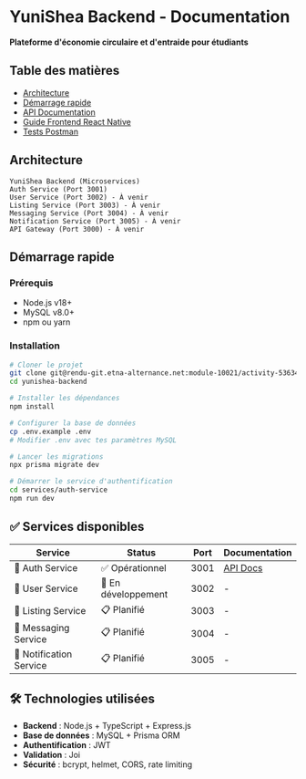 # YuniShea Backend - Documentation

**Plateforme d'économie circulaire et d'entraide pour étudiants**

## Table des matières

- [Architecture](#architecture)
- [Démarrage rapide](#démarrage-rapide)
- [API Documentation](./API-Documentation.md)
- [Guide Frontend React Native](./Frontend-Guide.md)
- [Tests Postman](./Postman-Tests.md)

## Architecture

```
YuniShea Backend (Microservices)
Auth Service (Port 3001)
User Service (Port 3002) - À venir
Listing Service (Port 3003) - À venir
Messaging Service (Port 3004) - À venir
Notification Service (Port 3005) - À venir
API Gateway (Port 3000) - À venir
```

## Démarrage rapide

### Prérequis

- Node.js v18+
- MySQL v8.0+
- npm ou yarn

### Installation

```bash
# Cloner le projet
git clone git@rendu-git.etna-alternance.net:module-10021/activity-53634/group-1056985
cd yunishea-backend

# Installer les dépendances
npm install

# Configurer la base de données
cp .env.example .env
# Modifier .env avec tes paramètres MySQL

# Lancer les migrations
npx prisma migrate dev

# Démarrer le service d'authentification
cd services/auth-service
npm run dev
```

## ✅ Services disponibles

| Service                 | Status              | Port | Documentation                      |
| ----------------------- | ------------------- | ---- | ---------------------------------- |
| 🔐 Auth Service         | ✅ Opérationnel     | 3001 | [API Docs](./API-Documentation.md) |
| 👥 User Service         | 🔄 En développement | 3002 | -                                  |
| 📝 Listing Service      | 📋 Planifié         | 3003 | -                                  |
| 💬 Messaging Service    | 📋 Planifié         | 3004 | -                                  |
| 🔔 Notification Service | 📋 Planifié         | 3005 | -                                  |

## 🛠️ Technologies utilisées

- **Backend** : Node.js + TypeScript + Express.js
- **Base de données** : MySQL + Prisma ORM
- **Authentification** : JWT
- **Validation** : Joi
- **Sécurité** : bcrypt, helmet, CORS, rate limiting
